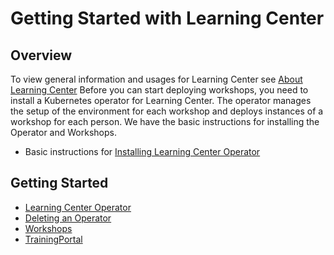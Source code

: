 # Getting Started with Learning Center

## Overview
To view general information and usages for Learning Center see [About Learning Center](../about-learning-center/about)
Before you can start deploying workshops, you need to install a Kubernetes operator for Learning Center. 
The operator manages the setup of the environment for each workshop and deploys instances of a workshop for each person.
We have the basic instructions for installing the Operator and Workshops. 
* Basic instructions for [Installing Learning Center Operator](https://github.com/pivotal/docs-tap/blob/main/install-components.md#install-learning-center)

## Getting Started
* [Learning Center Operator](learningcenter-operator.md)
* [Deleting an Operator](deleting-learningcenter.md)
* [Workshops](workshops.md)
* [TrainingPortal](training-portal.md)
